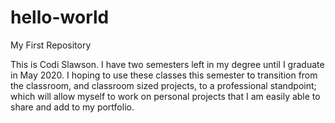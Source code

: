 # hello-world
My First Repository 


This is Codi Slawson. I have two semesters left in my degree until I
graduate in May 2020. I hoping to use these classes this semester to
transition from the classroom, and classroom sized projects, to a 
professional standpoint; which will allow myself to work on personal
projects that I am easily able to share and add to my portfolio. 

